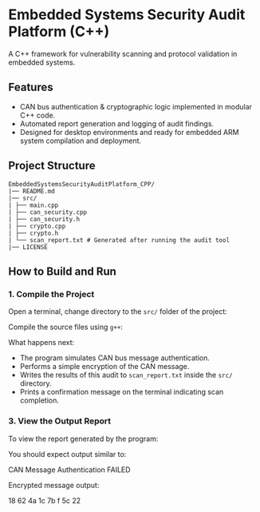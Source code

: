 # Embedded Systems Security Audit Platform (C++)

A C++ framework for vulnerability scanning and protocol validation in embedded systems.

## Features

- CAN bus authentication & cryptographic logic implemented in modular C++ code.
- Automated report generation and logging of audit findings.
- Designed for desktop environments and ready for embedded ARM system compilation and deployment.

## Project Structure
```
EmbeddedSystemsSecurityAuditPlatform_CPP/
|── README.md
|── src/
| ├── main.cpp
| ├── can_security.cpp
| ├── can_security.h
| ├── crypto.cpp
| ├── crypto.h
| └── scan_report.txt # Generated after running the audit tool
|── LICENSE
```

## How to Build and Run

### 1. Compile the Project

Open a terminal, change directory to the `src/` folder of the project:

Compile the source files using `g++`:

What happens next:

- The program simulates CAN bus message authentication.
- Performs a simple encryption of the CAN message.
- Writes the results of this audit to `scan_report.txt` inside the `src/` directory.
- Prints a confirmation message on the terminal indicating scan completion.

### 3. View the Output Report

To view the report generated by the program:

You should expect output similar to:

CAN Message Authentication FAILED

Encrypted message output:

18 62 4a 1c 7b f 5c 22


